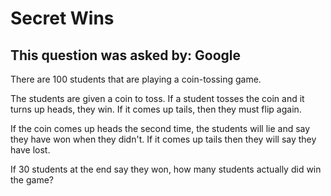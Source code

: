 # Secret Wins

## This question was asked by: Google

There are 100 students that are playing a coin-tossing game.

The students are given a coin to toss. If a student tosses the coin and it turns up heads, they win. If it comes up tails, then they must flip again.

If the coin comes up heads the second time, the students will lie and say they have won when they didn't. If it comes up tails then they will say they have lost.

If 30 students at the end say they won, how many students actually did win the game?
